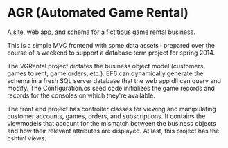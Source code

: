 # AGR (Automated Game Rental)
A site, web app, and schema for a fictitious game rental business.

This is a simple MVC frontend with some data assets I prepared over the course of a weekend to support a database term project for spring 2014.

The VGRental project dictates the business object model (customers, games to rent, game orders, etc.).  EF6 can dynamically generate the schema in a fresh SQL server database that the web app dll can query and modify.  The Configuration.cs seed code initializes the game records and records for the consoles on which they're available.

The front end project has controller classes for viewing and manipulating customer accounts, games, orders, and subscriptions.  It contains the viewmodels that account for the mismatch between the business objects and how their relevant attributes are displayed.  At last, this project has the cshtml views.
